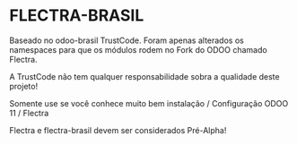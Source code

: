 FLECTRA-BRASIL
==============

Baseado no odoo-brasil TrustCode. Foram apenas alterados os namespaces para que os módulos rodem no Fork do ODOO chamado Flectra.

A TrustCode não tem qualquer responsabilidade sobra a qualidade deste projeto!

Somente use se você conhece muito bem instalação / Configuração ODOO 11 / Flectra

Flectra e flectra-brasil devem ser considerados Pré-Alpha!

